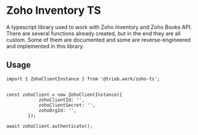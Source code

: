 # Zoho Inventory TS

A typescript library used to work with Zoho Inventory and Zoho Books API.
There are several functions already created, but in the end they are all custom. Some of them are documented and some are reverse-engineered and implemented in this library.

## Usage

```
import { ZohoClientInstance } from '@trieb.work/zoho-ts';


const zohoClient = new ZohoClientInstance({
            zohoClientId: '',
            zohoClientSecret: '',
            zohoOrgId: '',
        });

await zohoClient.authenticate();
```
